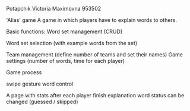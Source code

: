 Potapchik Victoria Maximovna 953502

'Alias' game
A game in which players have to explain words to others.

Basic functions:
Word set management (CRUD)

Word set selection (with example words from the set)

Team management (define number of teams and set their names) Game settings (number of words, time for each player)

Game process

swipe gesture word control

A page with stats after each player finish explanation word status can be changed (guessed / skipped)
